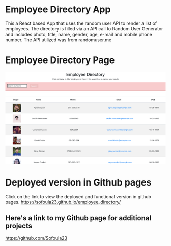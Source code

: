 # Employee Directory App

This a React based App that uses the random user API to render a list of employees. The directory is filled via an API call to Random User Generator and includes photo, title, name, gender, age, e-mail and mobile phone number. The API utilized was from randomuser.me

# Employee Directory Page

![Employee Directory](./src/styles/empdir.png)

# Deployed version in Github pages

Click on the link to view the deployed and functional version in github pages.
https://sofoula23.github.io/employee_directory/


## Here's a link to my Github page for additional projects
https://github.com/Sofoula23